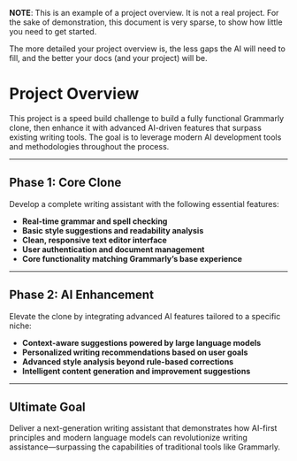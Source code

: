 **NOTE**:
This is an example of a project overview. It is not a real project.
For the sake of demonstration, this document is very sparse, to show how little you need to get started.

The more detailed your project overview is, the less gaps the AI will need to fill, and the better your docs (and your project) will be.

# Project Overview

This project is a speed build challenge to build a fully functional Grammarly clone, then enhance it with advanced AI-driven features that surpass existing writing tools. The goal is to leverage modern AI development tools and methodologies throughout the process.

---

## Phase 1: Core Clone

Develop a complete writing assistant with the following essential features:

- **Real-time grammar and spell checking**
- **Basic style suggestions and readability analysis**
- **Clean, responsive text editor interface**
- **User authentication and document management**
- **Core functionality matching Grammarly’s base experience**

---

## Phase 2: AI Enhancement

Elevate the clone by integrating advanced AI features tailored to a specific niche:

- **Context-aware suggestions powered by large language models**
- **Personalized writing recommendations based on user goals**
- **Advanced style analysis beyond rule-based corrections**
- **Intelligent content generation and improvement suggestions**

---

## Ultimate Goal

Deliver a next-generation writing assistant that demonstrates how AI-first principles and modern language models can revolutionize writing assistance—surpassing the capabilities of traditional tools like Grammarly.